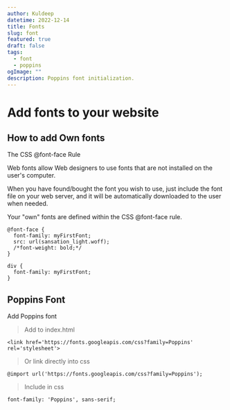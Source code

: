```yaml
---
author: Kuldeep
datetime: 2022-12-14
title: Fonts
slug: font
featured: true
draft: false
tags:
  - font
  - poppins
ogImage: ""
description: Poppins font initialization.
---
```


# Add fonts to your website

## How to add Own fonts

The CSS @font-face Rule

Web fonts allow Web designers to use fonts that are not installed on the user's computer.

When you have found/bought the font you wish to use, just include the font file on your web server, and it will be automatically downloaded to the user when needed.

Your "own" fonts are defined within the CSS @font-face rule.

```shell
@font-face {
  font-family: myFirstFont;
  src: url(sansation_light.woff);
  /*font-weight: bold;*/
}

div {
  font-family: myFirstFont;
}
```

## Poppins Font

Add Poppins font

> Add to index.html

```shell
<link href='https://fonts.googleapis.com/css?family=Poppins' rel='stylesheet'>
```

> Or link directly into css

```shell
@import url('https://fonts.googleapis.com/css?family=Poppins');
```

> Include in css

```shell
font-family: 'Poppins', sans-serif;
```
